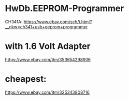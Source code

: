 # HwDb.EEPROM-Programmer
CH341A: https://www.ebay.com/sch/i.html?__nkw=ch341+usb+eeprom+programmer

# with 1.6 Volt Adapter
https://www.ebay.com/itm/353654298906

# cheapest:
https://www.ebay.com/itm/325343808716
